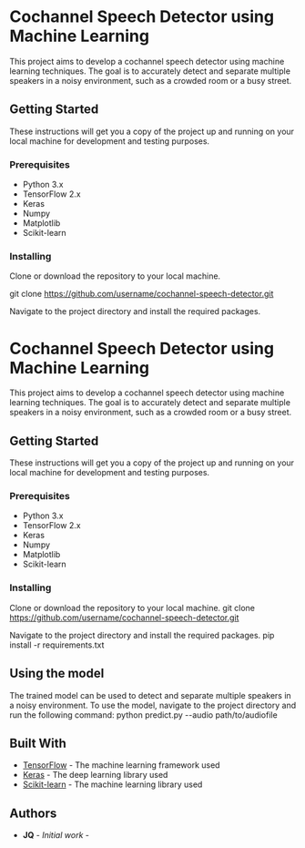 # Cochannel Speech Detector using Machine Learning

This project aims to develop a cochannel speech detector using machine learning techniques. The goal is to accurately detect and separate multiple speakers in a noisy environment, such as a crowded room or a busy street.

## Getting Started

These instructions will get you a copy of the project up and running on your local machine for development and testing purposes.

### Prerequisites

- Python 3.x
- TensorFlow 2.x
- Keras
- Numpy
- Matplotlib
- Scikit-learn

### Installing

Clone or download the repository to your local machine.

git clone https://github.com/username/cochannel-speech-detector.git

Navigate to the project directory and install the required packages.

# Cochannel Speech Detector using Machine Learning

This project aims to develop a cochannel speech detector using machine learning techniques. The goal is to accurately detect and separate multiple speakers in a noisy environment, such as a crowded room or a busy street.

## Getting Started

These instructions will get you a copy of the project up and running on your local machine for development and testing purposes.

### Prerequisites

- Python 3.x
- TensorFlow 2.x
- Keras
- Numpy
- Matplotlib
- Scikit-learn

### Installing

Clone or download the repository to your local machine.
git clone https://github.com/username/cochannel-speech-detector.git

Navigate to the project directory and install the required packages.
pip install -r requirements.txt


## Using the model

The trained model can be used to detect and separate multiple speakers in a noisy environment. To use the model, navigate to the project directory and run the following command:
python predict.py --audio path/to/audiofile


## Built With

* [TensorFlow](https://www.tensorflow.org/) - The machine learning framework used
* [Keras](https://keras.io/) - The deep learning library used
* [Scikit-learn](https://scikit-learn.org/) - The machine learning library used

## Authors

* **JQ** - *Initial work* -
